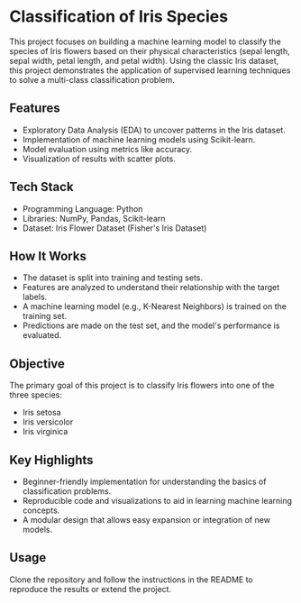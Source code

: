 # Classification of Iris Species
This project focuses on building a machine learning model to classify the species of Iris flowers based on their physical characteristics (sepal length, sepal width, petal length, and petal width). Using the classic Iris dataset, this project demonstrates the application of supervised learning techniques to solve a multi-class classification problem.

## Features
- Exploratory Data Analysis (EDA) to uncover patterns in the Iris dataset.
- Implementation of machine learning models using Scikit-learn.
- Model evaluation using metrics like accuracy.
- Visualization of results with scatter plots.

## Tech Stack
- Programming Language: Python
- Libraries: NumPy, Pandas, Scikit-learn
- Dataset: Iris Flower Dataset (Fisher's Iris Dataset)

## How It Works
- The dataset is split into training and testing sets.
- Features are analyzed to understand their relationship with the target labels.
- A machine learning model (e.g., K-Nearest Neighbors) is trained on the training set.
- Predictions are made on the test set, and the model's performance is evaluated.

## Objective
The primary goal of this project is to classify Iris flowers into one of the three species:
- Iris setosa
- Iris versicolor
- Iris virginica

## Key Highlights
- Beginner-friendly implementation for understanding the basics of classification problems.
- Reproducible code and visualizations to aid in learning machine learning concepts.
- A modular design that allows easy expansion or integration of new models.

## Usage
Clone the repository and follow the instructions in the README to reproduce the results or extend the project.
